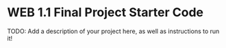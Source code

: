 # WEB 1.1 Final Project Starter Code

TODO: Add a description of your project here, as well as instructions to run it!